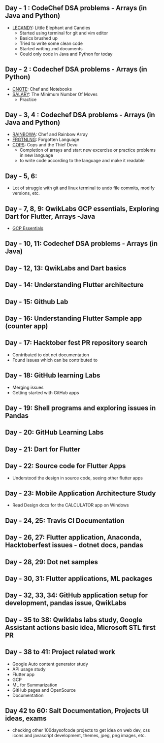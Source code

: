 ## Day - 1 : CodeChef DSA problems - Arrays (in Java and Python)
* [LECANDY](https://www.codechef.com/problems/LECANDY): Little Elephant and Candies
  * Started using terminal for git and vim editor
  * Basics brushed up
  * Tried to write some clean code
  * Started writing .md documents
  * Could only code in Java and Python for today
## Day - 2 : Codechef DSA problems - Arrays (in Python)
* [CNOTE](https://www.codechef.com/problems/CNOTE): Chef and Notebooks
* [SALARY](https://www.codechef.com/problems/SALARY): The Minimum Number Of Moves
  * Practice
## Day - 3, 4 : Codechef DSA problems - Arrays (in Java and Python)
* [RAINBOWA](https://www.codechef.com/problems/RAINBOWA): Chef and Rainbow Array
* [FRGTNLNG](https://www.codechef.com/problems/FRGTNLNG): Forgotten Language
* [COPS](https://www.codechef.com/problems/COPS): Cops and the Thief Devu
  * Completion of arrays and start new excercise or practice problems in new language
  * to write code according to the language and make it readable
## Day - 5, 6:
  * Lot of struggle with git and linux terminal to undo file commits, modify versions, etc.
## Day - 7, 8, 9: QwikLabs GCP essentials, Exploring Dart for Flutter, Arrays -Java
  * [GCP Essentials](https://www.qwiklabs.com/public_profiles/c77fb311-e6c4-4e4f-8715-2d0673370e85)
## Day - 10, 11: Codechef DSA problems - Arrays (in Java)
## Day - 12, 13: QwikLabs and Dart basics
## Day - 14: Understanding Flutter architecture 
## Day - 15: Github Lab
## Day - 16: Understanding Flutter Sample app (counter app)
## Day - 17: Hacktober fest PR repository search
  * Contributed to dot net documentation
  * Found issues which can be contributed to
## Day - 18: GitHub learning Labs
  * Merging issues
  * Getting started with GitHub apps
## Day - 19: Shell programs and exploring issues in Pandas
## Day - 20: GitHub Learning Labs
## Day - 21: Dart for Flutter
## Day - 22: Source code for Flutter Apps
  * Understood the design in source code, seeing other flutter apps
## Day - 23: Mobile Application Architecture Study
  * Read Design docs for the CALCULATOR app on Windows
## Day - 24, 25: Travis CI Documentation
## Day - 26, 27: Flutter application, Anaconda, Hacktoberfest issues - dotnet docs, pandas
## Day - 28, 29: Dot net samples
## Day - 30, 31: Flutter applications, ML packages
## Day - 32, 33, 34: GitHub application setup for development, pandas issue, QwikLabs
## Day - 35 to 38: Qwiklabs labs study, Google Assistant actions basic idea, Microsoft STL first PR
## Day - 38 to 41: Project related work
  * Google Auto content generator study
  * API usage study
  * Flutter app 
  * GCP
  * ML for Summarization
  * GitHub pages and OpenSource
  * Documentation
## Day 42 to 60: Salt Documentation, Projects UI ideas, exams
  * checking other 100daysofcode projects to get idea on web dev, css icons and javascript development, themes, jpeg, png images, etc.
